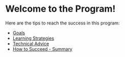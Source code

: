 # Welcome to the Program!

Here are the tips to reach the success in this program:
* [Goals](Goals.md)
* [Learning Strategies](Learning-Strategies.md)
* [Technical Advice](Technical-Advice.md)
* [How to Succeed - Summary](How-to-Succeed-Summary.md)